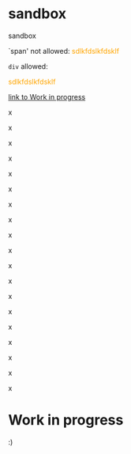 # sandbox
sandbox

`span' not allowed:
<span style="color: orange">sdlkfdslkfdsklf</span>

`div` allowed:
<div style="color: orange">sdlkfdslkfdsklf</div>

[link to Work in progress](#work-in-progress)

x

x

x

x

x

x

x

x

x

x

x

x

x

x

x

x

x

x

x

# Work in progress

:)

